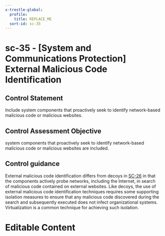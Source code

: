 ```yaml
---
x-trestle-global:
  profile:
    title: REPLACE_ME
  sort-id: sc-35
---
```


# sc-35 - \[System and Communications Protection\] External Malicious Code Identification

## Control Statement

Include system components that proactively seek to identify network-based malicious code or malicious websites.

## Control Assessment Objective

system components that proactively seek to identify network-based malicious code or malicious websites are included.

## Control guidance

External malicious code identification differs from decoys in [SC-26](#sc-26) in that the components actively probe networks, including the Internet, in search of malicious code contained on external websites. Like decoys, the use of external malicious code identification techniques requires some supporting isolation measures to ensure that any malicious code discovered during the search and subsequently executed does not infect organizational systems. Virtualization is a common technique for achieving such isolation.

# Editable Content

<!-- Make additions and edits below -->
<!-- The above represents the contents of the control as received by the profile, prior to additions. -->
<!-- If the profile makes additions to the control, they will appear below. -->
<!-- The above markdown may not be edited but you may edit the content below, and/or introduce new additions to be made by the profile. -->
<!-- If there is a yaml header at the top, parameter values may be edited. Use --set-parameters to incorporate the changes during assembly. -->
<!-- The content here will then replace what is in the profile for this control, after running profile-assemble. -->
<!-- The current profile has no added parts for this control, but you may add new ones here. -->
<!-- Each addition must have a heading either of the form ## Control my_addition_name -->
<!-- or ## Part a. (where the a. refers to one of the control statement labels.) -->
<!-- "## Control" parts are new parts added after the statement part. -->
<!-- "## Part" parts are new parts added into the top-level statement part with that label. -->
<!-- Subparts may be added with nested hash levels of the form ### My Subpart Name -->
<!-- underneath the parent ## Control or ## Part being added -->
<!-- See https://ibm.github.io/compliance-trestle/tutorials/ssp_profile_catalog_authoring/ssp_profile_catalog_authoring for guidance. -->
